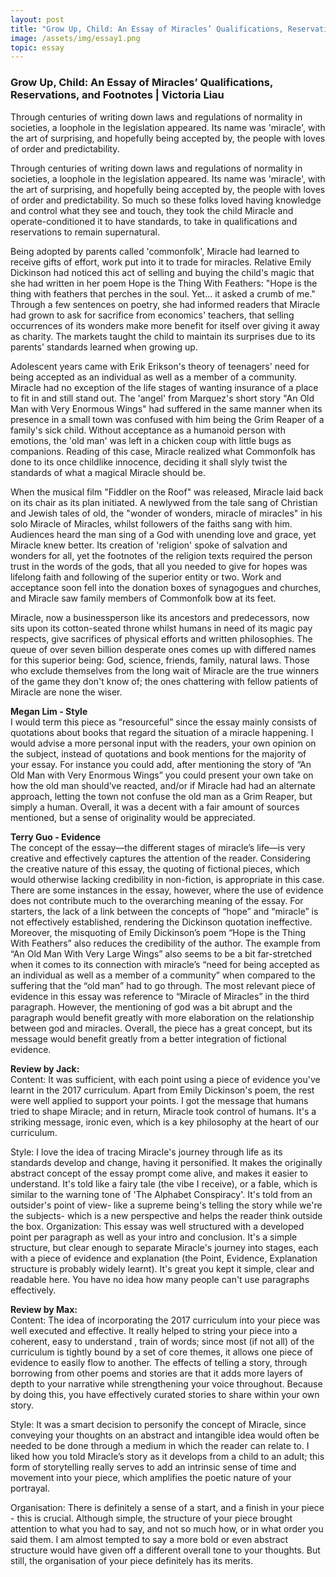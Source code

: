 ```yaml
---
layout: post
title: "Grow Up, Child: An Essay of Miracles’ Qualifications, Reservations, and Footnotes | Victoria Liau"
image: /assets/img/essay1.png
topic: essay
---
```


### Grow Up, Child: An Essay of Miracles’ Qualifications, Reservations, and Footnotes | Victoria Liau

Through centuries of writing down laws and regulations of normality in societies, a loophole in the legislation appeared. Its name was 'miracle', with the art of surprising, and hopefully being accepted by, the people with loves of order and predictability.

Through centuries of writing down laws and regulations of normality in societies, a loophole in the legislation appeared. Its name was 'miracle', with the art of surprising, and hopefully being accepted by, the people with loves of order and predictability. So much so these folks loved having knowledge and control what they see and touch, they took the child Miracle and operate-conditioned it to have standards, to take in qualifications and reservations to remain supernatural.

Being adopted by parents called 'commonfolk', Miracle had learned to receive gifts of effort, work put into it to trade for miracles. Relative Emily Dickinson had noticed this act of selling and buying the child's magic that she had written in her poem Hope is the Thing With Feathers: "Hope is the thing with feathers that perches in the soul. Yet... it asked a crumb of me." Through a few sentences on poetry, she had informed readers that Miracle had grown to ask for sacrifice from economics' teachers, that selling occurrences of its wonders make more benefit for itself over giving it away as charity. The markets taught the child to maintain its surprises due to its parents' standards learned when growing up.

Adolescent years came with Erik Erikson's theory of teenagers' need for being accepted as an individual as well as a member of a community. Miracle had no exception of the life stages of wanting insurance of a place to fit in and still stand out. The 'angel' from Marquez's short story "An Old Man with Very Enormous Wings" had suffered in the same manner when its presence in a small town was confused with him being the Grim Reaper of a family's sick child. Without acceptance as a humanoid person with emotions, the 'old man' was left in a chicken coup with little bugs as companions. Reading of this case, Miracle realized what Commonfolk has done to its once childlike innocence, deciding it shall slyly twist the standards of what a magical Miracle should be.

When the musical film "Fiddler on the Roof" was released, Miracle laid back on its chair as its plan initiated. A newlywed from the tale sang of Christian and Jewish tales of old, the "wonder of wonders, miracle of miracles" in his solo Miracle of Miracles, whilst followers of the faiths sang with him. Audiences heard the man sing of a God with unending love and grace, yet Miracle knew better. Its creation of 'religion' spoke of salvation and wonders for all, yet the footnotes of the religion texts required the person trust in the words of the gods, that all you needed to give for hopes was lifelong faith and following of the superior entity or two. Work and acceptance soon fell into the donation boxes of synagogues and churches, and Miracle saw family members of Commonfolk bow at its feet.

Miracle, now a businessperson like its ancestors and predecessors, now sits upon its cotton-seated throne whilst humans in need of its magic pay respects, give sacrifices of physical efforts and written philosophies. The queue of over seven billion desperate ones comes up with differed names for this superior being: God, science, friends, family, natural laws. Those who exclude themselves from the long wait of Miracle are the true winners of the game they don't know of; the ones chattering with fellow patients of Miracle are none the wiser.


**Megan Lim - Style** <br>
I would term this piece as “resourceful” since the essay mainly consists of quotations about books that regard the situation of a miracle happening. I would advise a more personal input with the readers, your own opinion on the subject, instead of quotations and book mentions for the majority of your essay. For instance you could add, after mentioning the story of “An Old Man with Very Enormous Wings” you could present your own take on how the old man should’ve reacted, and/or if Miracle had had an alternate approach, letting the town not confuse the old man as a Grim Reaper, but simply a human.
Overall, it was a decent with a fair amount of sources mentioned, but a sense of originality would be appreciated.

**Terry Guo - Evidence** <br>
The concept of the essay—the different stages of miracle’s life—is very creative and effectively captures the attention of the reader.
Considering the creative nature of this essay,  the quoting of fictional pieces, which would otherwise lacking credibility in non-fiction, is appropriate in this case. There are some instances in the essay, however, where the use of evidence does not contribute much to the overarching meaning of the essay. For starters, the lack of a link between the concepts of “hope” and “miracle” is not effectively established, rendering the Dickinson quotation ineffective. Moreover, the misquoting of Emily Dickinson’s poem “Hope is the Thing With Feathers” also reduces the credibility of the author.
The example from “An Old Man With Very Large Wings” also seems to be a bit far-stretched when it comes to its connection with miracle’s “need for being accepted as an individual as well as a member of a community” when compared to the suffering that the “old man” had to go through.
The most relevant piece of evidence in this essay was reference to “Miracle of Miracles” in the third paragraph. However, the mentioning of god was a bit abrupt and the paragraph would benefit greatly with more elaboration on the relationship between god and miracles.
Overall, the piece has a great concept, but  its message would benefit greatly from a better integration of fictional evidence.



**Review by Jack:** <br>
Content: It was sufficient, with each point using a piece of evidence you've learnt in the 2017 curriculum. Apart from Emily Dickinson's poem, the rest were well applied to support your points. I got the message that humans tried to shape Miracle; and in return, Miracle took control of humans. It's a striking message, ironic even, which is a key philosophy at the heart of our curriculum.

Style: I love the idea of tracing Miracle's journey through life as its standards develop and change, having it personified. It makes the originally abstract concept of the essay prompt come alive, and makes it easier to understand. It's told like a fairy tale (the vibe I receive), or a fable, which is similar to the warning tone of 'The Alphabet Conspiracy'. It's told from an outsider's point of view- like a supreme being's telling the story while we're the subjects- which is a new perspective and helps the reader think outside the box.
Organization: This essay was well structured with a developed point per paragraph as well as your intro and conclusion. It's a simple structure, but clear enough to separate Miracle's journey into stages, each with a piece of evidence and explanation (the Point, Evidence, Explanation structure is probably widely learnt). It's great you kept it simple, clear and readable here. You have no idea how many people can't use paragraphs effectively.

**Review by Max:** <br>
Content: The idea of incorporating the 2017 curriculum into your piece was well executed and effective. It really helped to string your piece into a coherent, easy to understand , train of words; since most (if not all) of the curriculum is tightly bound by a set of core themes, it allows one piece of evidence to easily flow to another. The effects of telling a story, through borrowing from other poems and stories are that it adds more layers of depth to your narrative while strengthening your voice throughout. Because by doing this, you have effectively curated stories to share within your own story.

Style: It was a smart decision to personify the concept of Miracle, since conveying your thoughts on an abstract and intangible idea would often be needed to be done through a medium in which the reader can relate to. I liked how you told Miracle’s story as it develops from a child to an adult; this form of storytelling really serves to add an intrinsic sense of time and movement into your piece, which amplifies the poetic nature of your portrayal.

Organisation: There is definitely a sense of a start, and a finish in your piece - this is crucial. Although simple, the structure of your piece brought attention to what you had to say, and not so much how, or in what order you said them. I am almost tempted to say a more bold or even abstract structure would have given off a different overall tone to your thoughts. But still, the organisation of your piece definitely has its merits.
